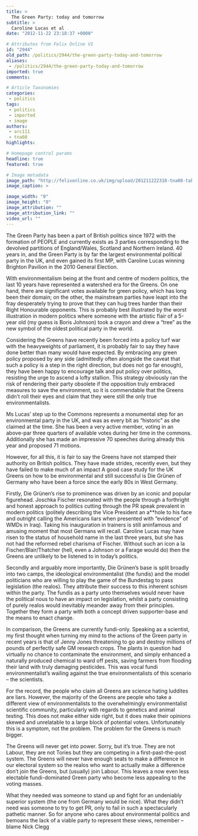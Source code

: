 ```yaml
---
title: >
  The Green Party: today and tomorrow
subtitle: >
  Caroline Lucas et al
date: "2012-11-22 23:18:37 +0000"

# Attributes from Felix Online V1
id: "2944"
old_path: /politics/2944/the-green-party-today-and-tomorrow
aliases:
 - /politics/2944/the-green-party-today-and-tomorrow
imported: true
comments:

# Article Taxonomies
categories:
 - politics
tags:
 - politics
 - imported
 - image
authors:
 - arc111
 - tna08
highlights:

# Homepage control params
headline: true
featured: true

# Image metadata
image_path: "http://felixonline.co.uk/img/upload/201211222318-tna08-take+the+flour+back+protest.jpg"
image_caption: >

image_width: "0"
image_height: "0"
image_attribution: ""
image_attribution_link: ""
video_url: ""
---
```


The Green Party has been a part of British politics since 1972 with the formation of PEOPLE and currently exists as 3 parties corresponding to the devolved partitions of England/Wales, Scotland and Northern Ireland. 40 years in, and the Green Party is by far the largest environmental political party in the UK, and even gained its first MP, with Caroline Lucas winning Brighton Pavilion in the 2010 General Election.

With environmentalism being at the front and centre of modern politics, the last 10 years have represented a watershed era for the Greens. On one hand, there are significant votes available for green policy, which has long been their domain; on the other, the mainstream parties have leapt into the fray desperately trying to prove that they can hug trees harder than their Right Honourable opponents. This is probably best illustrated by the worst illustration in modern politics where someone with the artistic flair of a 5-year old (my guess is Boris Johnson) took a crayon and drew a “tree” as the new symbol of the oldest political party in the world.

Considering the Greens have recently been forced into a policy turf war with the heavyweights of parliament, it is probably fair to say they have done better than many would have expected. By embracing any green policy proposed by any side (admittedly often alongside the caveat that such a policy is a step in the right direction, but does not go far enough), they have been happy to encourage talk and put policy over politics, resisting the urge to ascend a lofty stallion. This strategy obviously ran the risk of rendering their party obsolete if the opposition truly embraced measures to save the environment, so it is commendable that the Greens didn’t roll their eyes and claim that they were still the only true environmentalists.

Ms Lucas’ step up to the Commons represents a monumental step for an environmental party in the UK, and was as every bit as “historic” as she claimed at the time. She has been a very active member, voting in an above-par three quarters of available votes during her time in the commons. Additionally she has made an impressive 70 speeches during already this year and proposed 71 motions.

However, for all this, it is fair to say the Greens have not stamped their authority on British politics. They have made strides, recently even, but they have failed to make much of an impact
 A good case study for the UK Greens on how to be environmental and still successful is Die Grünen of Germany who have been a force since the early 80s in West Germany.

Firstly, Die Grünen’s rise to prominence was driven by an iconic and popular figurehead. Joschka Fischer resonated with the people through a forthright and honest approach to politics cutting through the PR speak prevalent in modern politics (politely describing the Vice President an a**hole to his face and outright calling the Americans liars when presented with “evidence” of WMDs in Iraq). Taking his inauguration in trainers is still aninfamous and amusing moment that most Germans will recall. Caroline Lucas may have risen to the status of household name in the last three years, but she has not had the reformed rebel charisma of Fischer. Without such an icon a la Fischer/Blair/Thatcher (hell, even a Johnson or a Farage would do) then the Greens are unlikely to be listened to in today’s politics.

Secondly and arguably more importantly, Die Grünen’s base is split broadly into two camps, the ideological environmentalist (the fundis) and the model politicians who are willing to play the game of the Bundestag to pass legislation (the realos). They attribute their success to this inherent schism within the party. The fundis as a party unto themselves would never have the political nous to have an impact on legislation, whilst a party consisting of purely realos would inevitably meander away from their principles. Together they form a party with both a concept driven supporter-base and the means to enact change.

In comparison, the Greens are currently fundi-only. Speaking as a scientist, my first thought when turning my mind to the actions of the Green party in recent years is that of Jenny Jones threatening to go and destroy millions of pounds of perfectly safe GM research crops. The plants in question had virtually no chance to contaminate the environment, and simply enhanced a naturally produced chemical to ward off pests, saving farmers from flooding their land with truly damaging pesticides. This was vocal fundi environmentalist’s wailing against the true environmentalists of this scenario – the scientists.

For the record, the people who claim all Greens are science hating luddites are liars. However, the majority of the Greens are people who take a different view of environmentalists to the overwhelmingly environmentalist scientific community, particularly with regards to genetics and animal testing. This does not make either side right, but it does make their opinions skewed and unrelatable to a large block of potential voters. Unfortunately this is a symptom, not the problem. The problem for the Greens is much bigger.

The Greens will never get into power. Sorry, but it’s true. They are not Labour, they are not Tories but they are competing in a first-past-the-post system. The Greens will never have enough seats to make a difference in our electoral system so the realos who want to actually make a difference don’t join the Greens, but (usually) join Labour. This leaves a now even less electable fundi-dominated Green party who become less appealing to the voting masses.

What they needed was someone to stand up and fight for an undeniably superior system (the one from Germany would be nice). What they didn’t need was someone to try to get PR, only to fail in such a spectacularly pathetic manner. So for anyone who cares about environmental politics and bemoans the lack of a viable party to represent these views, remember – blame Nick Clegg

